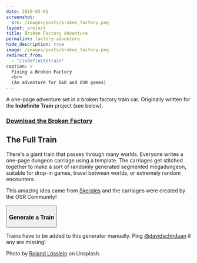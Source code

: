 ```yaml
---
date: 2019-03-01
screenshot:
  src: /images/posts/broken_factory.png
layout: project
title: Broken Factory Adventure
permalink: factory-adventure
hide_description: true
image: /images/posts/broken_factory.png
redirect_from:
  - "/indefinitetrain"
caption: >
  Fixing a Broken Factory
  <br>
  (An adventure for D&D and OSR games)
---
```


A one-page adventure set in a broken factory train car. Originally written for the **Indefinite Train** project (see below).

<div class="row centerButtons">
      <div class="col-md-8 col-8">
    <a class="btn bonemarshes-btn" href="/files/Broken_Factory.pdf" target="_blank">
      <h3>Download the Broken Factory</h3>
    </a>
  </div>
</div>

## The Full Train

There's a giant train that passes through many worlds. Everyone writes a one-page dungeon carriage using a template. The carriages get stitched together to make a sort of randomly generated segmented megadungeon, suitable for drop-in games, travel between worlds, or extremely random encounters. 

This amazing idea came from [Skerples](https://coinsandscrolls.blogspot.com/2019/03/osr-indefinite-train-community-project.html) and the carriages were created by the OSR Community!

<div class="row centerButtons">
  <div class="col-md-8 col-8 tightSpacing buttonWrapper"><button id="wielderButton" class="btn bonemarshes-btn" onclick="cars()"><h3>Generate a Train</h3></button></div>
</div>

<div id="trainCard" style="display:none;"></div>

Trains have to be added to this generator manually. Ping [@davidschirduan](https://twitter.com/DavidSchirduan) if any are missing!

Photo by [Roland Lösslein](https://unsplash.com/photos/DmDYX_ltI48?utm_source=unsplash&utm_medium=referral&utm_content=creditCopyText) on Unsplash.

<script>
/*
To update the Train IDs, open up skerples train folder: 
https://drive.google.com/drive/folders/1VVITqjOQLiF_B499bA7ouloqAd4qUpfO?usp=sharing

For each carriage, click on it.
  In the top right click "open in new window"
  Copy the url into the list

*/

var car = "";
var trainHTML = "";

function cars(){

trainURLs=[
"https://drive.google.com/file/d/1SmBngRL2EQd8kcpQE6LAAOavLBM-wObY/view",
"https://drive.google.com/file/d/1YWr_Hgi4cGVPcXRkD3ZtGAoo0hK0kmji/view",
"https://drive.google.com/file/d/1t_ciwZbjFsw4yp33lS3J0KZRAiPeTZPx/view",
"https://drive.google.com/file/d/1iC-sCQXvhOWx-1NwJnxPEnArMGCnX5CE/view",
"https://drive.google.com/file/d/1sSHQhnrpUf9Pe9WSoD0IK2HSlytLFZRI/view",
"https://drive.google.com/file/d/1aMGx5pRmLokPnhvpjjP6XiRozKSMjPNK/view",
"https://drive.google.com/file/d/1q3JqythzLNgKGmqy9bfqImuUTTHLFJfX/view",
"https://drive.google.com/file/d/1e4I6BG6htTdASA318ftUg6nvLGjELbP4/view",
"https://drive.google.com/file/d/1UbC9uR3j7eTNaD4yvYZ1yclFK-DWEkhm/view",
"https://drive.google.com/file/d/1KAoBq1VUUtOEUZvLAhRkn_hlgknjWstR/view",
"https://drive.google.com/file/d/1ni8xPU_FWR-Y0AkgwlWexp7y9JSr0B48/view",
"https://drive.google.com/file/d/146OFmicCLq-mgrX8vgN__yd_u8vtcqhk/view",
"https://drive.google.com/file/d/1ekJhwXE98h-GI59bgLOopgMOr1i0_1zG/view",
"https://drive.google.com/file/d/1_gFaC0bp-Ju1btY3R4e9U8c_9MWb_V6j/view"
];

for(i in trainURLs){

  car = trainURLs.splice(Math.floor(Math.random()*trainURLs.length), 1);
  console.log(car);
  console.log(trainURLs);
  car = car[0].replace("https://drive.google.com/file/d/", "");
  car = car.replace("/view", "");
  trainHTML = trainHTML + 
    "<div class='pdf-container'><iframe src=\"https://drive.google.com/file/d/" +
    car + "/preview\"></iframe></div>";

}

document.getElementById("trainCard").innerHTML = trainHTML;

document.getElementById("trainCard").style = "";
}

</script>